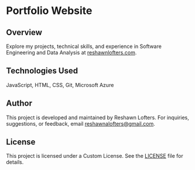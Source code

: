 # Portfolio Website

## Overview
Explore my projects, technical skills, and experience in Software Engineering and Data Analysis at [reshawnlofters.com](https://reshawnlofters.com).

## Technologies Used
JavaScript, HTML, CSS, Git, Microsoft Azure

## Author
This project is developed and maintained by Reshawn Lofters. For inquiries, suggestions, or feedback, email [reshawnalofters@gmail.com](mailto:reshawnalofters@gmail.com).

## License
This project is licensed under a Custom License. See the [LICENSE](./LICENSE) file for details.
